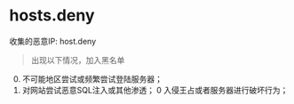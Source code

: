 # hosts.deny
收集的恶意IP: host.deny

> 出现以下情况，加入黑名单

0. 不可能地区尝试或频繁尝试登陆服务器；
0. 对网站尝试恶意SQL注入或其他渗透；
0  入侵王占或者服务器进行破坏行为；
